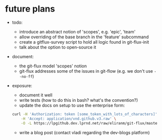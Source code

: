 
# future plans

- todo:
   - introduce an abstract notion of 'scopes', e.g. 'epic', 'team'
   - allow overriding of the base branch in the 'feature' subcommand
   - create a gitflux-survey script to hold all logic found in git-flux-init
   - talk about the option to open-source it

- document:
   - the git-flux model 'scopes' notion
   - git-flux addresses some of the issues in git-flow (e.g. we don't use `--no-ff`)

- exposure:
   - document it well
   - write tests (how to do this in bash? what's the convention?)
   - update the docs on setup to use the enterprise form:
   ```sh
   curl -H 'Authorization: token [some_token_with_lots_of_characters]' \
       -H 'Accept: application/vnd.github.v3.raw' \
       -O -L https://lpgithub.dev.lprnd.net/raw/eliranm/git-flux/master/bin/setup.sh
   ```
   - write a blog post (contact vladi regarding the dev-blogs platform)
